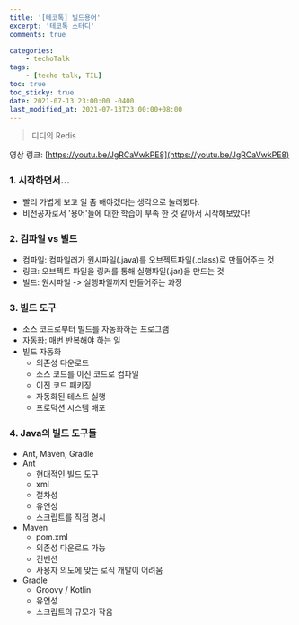 ```yaml
---
title: '[테코톡] 빌드용어'
excerpt: '테코톡 스터디'
comments: true

categories:
    - techoTalk
tags:
    - [techo talk, TIL]
toc: true
toc_sticky: true
date: 2021-07-13 23:00:00 -0400
last_modified_at: 2021-07-13T23:00:00+08:00
---
```


> 디디의 Redis

영상 링크: [https://youtu.be/JgRCaVwkPE8](https://youtu.be/JgRCaVwkPE8)

### 1. 시작하면서...
- 빨리 가볍게 보고 일 좀 해야겠다는 생각으로 눌러봤다.
- 비전공자로서 '용어'들에 대한 학습이 부족 한 것 같아서 시작해보았다!

### 2. 컴파일 vs 빌드
- 컴파일: 컴파일러가 원시파일(.java)를 오브젝트파일(.class)로 만들어주는 것
- 링크: 오브젝트 파일을 링커를 통해 실행파일(.jar)을 만드는 것
- 빌드: 원시파일 -> 실행파일까지 만들어주는 과정

### 3. 빌드 도구
- 소스 코드로부터 빌드를 자동화하는 프로그램
- 자동화: 매번 반복해야 하는 일
- 빌드 자동화
  - 의존성 다운로드
  - 소스 코드를 이진 코드로 컴파일
  - 이진 코드 패키징
  - 자동화된 테스트 실행
  - 프로덕션 시스템 배포

### 4. Java의 빌드 도구들
- Ant, Maven, Gradle
- Ant
  - 현대적인 빌드 도구
  - xml
  - 절차성
  - 유연성
  - 스크립트를 직접 명시
- Maven
  - pom.xml
  - 의존성 다운로드 가능
  - 컨벤션
  - 사용자 의도에 맞는 로직 개발이 어려움
- Gradle
  - Groovy / Kotlin
  - 유연성
  - 스크립트의 규모가 작음

